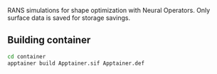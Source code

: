 RANS simulations for shape optimization with Neural Operators.
Only surface data is saved for storage savings.


## Building container
```bash
cd container
apptainer build Apptainer.sif Apptainer.def
```